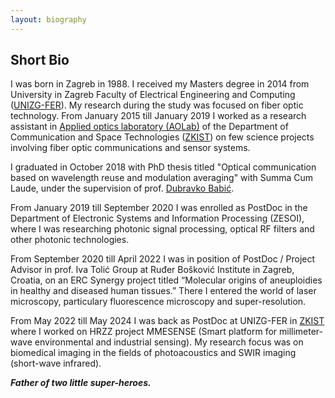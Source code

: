 ```yaml
---
layout: biography
---
```


## Short Bio

I was born in Zagreb in 1988. I received my Masters degree in 2014 from University in Zagreb Faculty of Electrical Engineering and Computing ([UNIZG-FER](https://www.fer.unizg.hr)). My research during the study was focused on fiber optic technology. From January 2015 till January 2019 I worked as a research assistant in [Applied optics laboratory (AOLab)](https://aolab.fer.hr) of the Department of Communication and Space Technologies ([ZKIST](https://www.fer.unizg.hr/en/about/structure_and_management/departments/department_of_communication_and_space_technologies)) on few science projects involving fiber optic communications and sensor systems.

I graduated in October 2018 with PhD thesis titled "Optical communication based on wavelength reuse and modulation averaging" with Summa Cum Laude, under the supervision of prof. [Dubravko Babić](https://aolab.fer.hr/aolab/people/dubravko_babic).

From January 2019 till September 2020 I was enrolled as PostDoc in the Department of Electronic Systems and Information Processing (ZESOI), where I was researching photonic signal processing, optical RF filters and other photonic technologies.

From September 2020 till April 2022 I was in position of PostDoc / Project Advisor in prof. Iva Tolić Group at Ruđer Bošković Institute in Zagreb, Croatia, on an ERC Synergy project titled “Molecular origins of aneuploidies in healthy and diseased human tissues.”
There I entered the world of laser microscopy, particulary fluorescence microscopy and super-resolution.

From May 2022 till May 2024 I was back as PostDoc at UNIZG-FER in <a href="https://www.fer.unizg.hr/en/about/structure_and_management/departments/department_of_communication_and_space_technologies" target="_blank">ZKIST</a> where I worked on HRZZ project MMESENSE (Smart platform for millimeter-wave environmental and industrial sensing).
My research focus was on biomedical imaging in the fields of photoacoustics and SWIR imaging (short-wave infrared).

***Father of two little super-heroes.***
